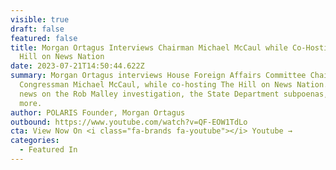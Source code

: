```yaml
---
visible: true
draft: false
featured: false
title: Morgan Ortagus Interviews Chairman Michael McCaul while Co-Hosting The
  Hill on News Nation
date: 2023-07-21T14:50:44.622Z
summary: Morgan Ortagus interviews House Foreign Affairs Committee Chairman,
  Congressman Michael McCaul, while co-hosting The Hill on News Nation. He broke
  news on the Rob Malley investigation, the State Department subpoenas, and
  more.
author: POLARIS Founder, Morgan Ortagus
outbound: https://www.youtube.com/watch?v=QF-EOW1TdLo
cta: View Now On <i class="fa-brands fa-youtube"></i> Youtube →
categories:
  - Featured In
---
```

